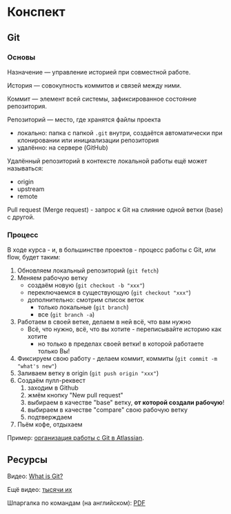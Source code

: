 # Конспект

## Git

### Основы

Назначение — управление историей при совместной работе.

История — совокупность коммитов и связей между ними.

Коммит — элемент всей системы, зафиксированное состояние репозитория.

Репозиторий — место, где хранятся файлы проекта
- локально:
    папка с папкой `.git` внутри,
    создаётся автоматически
    при клонировании или инициализации репозитория
- удалённо: на сервере (GitHub)

Удалённый репозиторий в контексте локальной работы ещё может называться:
- origin
- upstream
- remote

Pull request (Merge request) - запрос к Git на слияние одной ветки (base) с другой.

### Процесс

В ходе курса - и, в большинстве проектов -
процесс работы с Git, или flow, будет таким:

1. Обновляем локальный репозиторий (`git fetch`)
1. Меняем рабочую ветку
    - создаём новую (`git checkout -b "xxx"`)
    - переключаемся в существующую (`git checkout "xxx"`)
    - дополнительно: смотрим список веток
        - только локальные (`git branch`)
        - все (`git branch -a`)
1. Работаем в своей ветке, делаем в ней всё, что вам нужно
    - Всё, что нужно, всё, что вы хотите - переписывайте историю как хотите
        - но только в пределах своей ветки! в которой работаете только Вы!
1. Фиксируем свою работу - делаем коммит, коммиты (`git commit -m "what's new"`)
1. Заливаем ветку в origin (`git push origin "xxx"`)
1. Создаём пулл-реквест
    1. заходим в Github
    1. жмём кнопку "New pull request"
    1. выбираем в качестве "base" ветку, **от которой создали рабочую**!
    1. выбираем в качестве "compare" свою рабочую ветку
    1. подтверждаем
1. Пьём кофе, отдыхаем

Пример: [организация работы с Git в Atlassian](https://www.atlassian.com/git/tutorials/comparing-workflows/gitflow-workflow).


## Ресурсы

Видео: [What is Git?](https://git-scm.com/video/what-is-version-control)

Ещё видео: [тысячи их](https://git-scm.com/videos)

Шпаргалка по командам (на английском): [PDF](https://github.github.com/training-kit/downloads/github-git-cheat-sheet.pdf)

